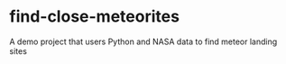 # find-close-meteorites
A demo project that users Python and NASA data to find meteor landing sites
